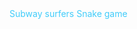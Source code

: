 
<html lang="en">
<head>
    <meta charset="UTF-8">
    <meta name="viewport" content="width=device-width, initial-scale=1.0">
    <title>Your Webpage Title</title>
    <style>
        body {
            background-image: url('https://img.freepik.com/free-vector/hand-drawn-world-emoji-day-background-with-emoticons_23-2149418959.jpg?w=740&t=st=1709503626~exp=1709504226~hmac=212447c1a2b263e8334232bb5d3069ab3966064d0e4aecab2b9ae516a25c4a63');
            background-size: cover;
        }
        a {
            text-decoration: none;
            color: #41ccfa;
        }
    </style>
</head>
<body>
    <!-- Your webpage content goes here -->
    <a href="/subwaysurfers.html">Subway surfers</a>
    <a href="/snakegame.html">Snake game</a>
</body>
</html>
